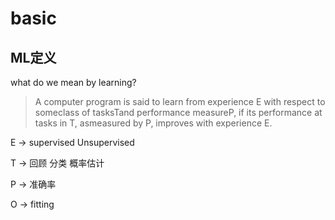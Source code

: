 # basic


## ML定义
what do we mean by learning?

> A computer program is said to learn from experience E with respect to someclass of tasksTand performance measureP, if its performance at tasks in T, asmeasured by P, improves with experience E.

E -> supervised Unsupervised

T -> 回顾  分类  概率估计

P -> 准确率

O -> fitting